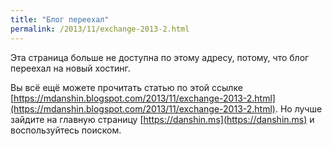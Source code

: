 ```yaml
---
title: "Блог переехал"
permalink: /2013/11/exchange-2013-2.html
---
```

Эта страница больше не доступна по этому адресу, потому, что блог переехал на новый хостинг.

Вы всё ещё можете прочитать статью по этой ссылке [https://mdanshin.blogspot.com/2013/11/exchange-2013-2.html](https://mdanshin.blogspot.com/2013/11/exchange-2013-2.html). Но лучше зайдите на главную страницу [https://danshin.ms](https://danshin.ms) и воспользуйтесь поиском.